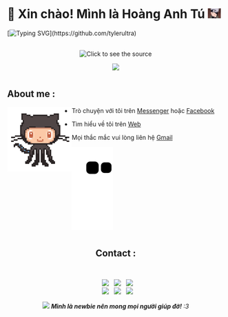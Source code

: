 # 👋 Xin chào! Mình là Hoàng Anh Tú  <img src="gif/kakashi2.gif" width="30"></h1>
[![Typing SVG](https://readme-typing-svg.herokuapp.com?color=%2313EAF7&size=20&center=true&lines=Hi+there%2Cmy+name+is+Hoàng+Anh+Tú!;Welcome+to+Tyler+Hoang's+Github!)](https://github.com/tylerultra)

<br>
<div align="center">
  <img src="gif/sasuke-sasuke-susanoo.gif" width="1200" alt="Click to see the source" />
</a>


![](https://komarev.com/ghpvc/?username=TylerUltra&label=PROFILE+VIEWS)



# <h2 align="left">About me :</h2>
<div align="left">
<a href="https://github.com/TylerUltra/TylerUltra"><img align="left" width="150" height="150" src="https://raw.githubusercontent.com/iCharlesZ/FigureBed/master/img/octocat.gif?raw=true"></a>
  
- Trò chuyện với tôi trên <a href="https://m.me/hoanganhtu.3912">Messenger</a> hoặc <a href="https://Facebook.com\hoanganhtu.3912">Facebook</a> 
  
- Tìm hiểu về tôi trên <a href="https://tylerultra.github.io">Web</a>
  
- Mọi thắc mắc vui lòng liên hệ <a href="mailto:tumo7577@gmail.com">Gmail
</a>
  

![Snake animation](https://github.com/rafaballerini/rafaballerini/blob/output/github-contribution-grid-snake.svg)

# <h2 align="center">Contact :</h2>
<br>
<div align="center">
<p align="center">
  
&nbsp; <a href="https://www.instagram.com/tylerhoang_0309" target="_blank" rel="noopener noreferrer"><img src="https://img.icons8.com/clouds/100/000000/instagram-new--v3.png" width="100" /></a> 
&nbsp; <a href="https://www.tiktok.com/@gioinoiphet39" target="_blank" rel="noopener noreferrer"><img src="https://img.icons8.com/bubbles/100/000000/tiktok.png" width="100" /></a> &nbsp; <a href="https://imgur.com/a/mHWkpVr" target="_blank" rel="noopener noreferrer"><img src="https://img.icons8.com/color/144/000000/zalo.png" width="100" /></a>   
&nbsp; <a href="https://github.com/TylerUltra" target="_blank" rel="noopener noreferrer"><img src="https://img.icons8.com/ios-filled/100/000000/github.png" width="100" /></a>
&nbsp; <a href="https://www.facebook.com/hoanganhtu_3912" target="_blank" rel="noopener noreferrer"><img src="https://img.icons8.com/plasticine/100/000000/facebook.png"  width="100" /></a>
&nbsp; <a href="mailto:tumo7577@gmail.com" target="_blank" rel="noopener noreferrer"><img src="https://img.icons8.com/plasticine/100/000000/gmail.png"  width="100" /></a>
</p>

<img src="https://media.giphy.com/media/LnQjpWaON8nhr21vNW/giphy.gif" width="60"> <em><b>Mình là newbie nên mong mọi người giúp đỡ!</b> :3</em>

